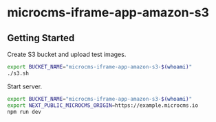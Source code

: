 # microcms-iframe-app-amazon-s3

## Getting Started

Create S3 bucket and upload test images.

```sh
export BUCKET_NAME="microcms-iframe-app-amazon-s3-$(whoami)"
./s3.sh
```

Start server.

```sh
export BUCKET_NAME="microcms-iframe-app-amazon-s3-$(whoami)"
export NEXT_PUBLIC_MICROCMS_ORIGIN=https://example.microcms.io
npm run dev
```
